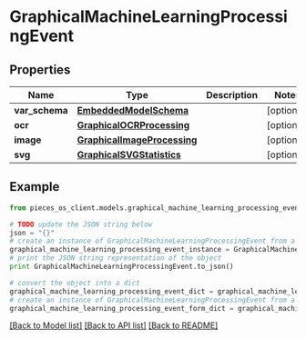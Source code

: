 # GraphicalMachineLearningProcessingEvent


## Properties

Name | Type | Description | Notes
------------ | ------------- | ------------- | -------------
**var_schema** | [**EmbeddedModelSchema**](EmbeddedModelSchema.md) |  | [optional] 
**ocr** | [**GraphicalOCRProcessing**](GraphicalOCRProcessing.md) |  | [optional] 
**image** | [**GraphicalImageProcessing**](GraphicalImageProcessing.md) |  | [optional] 
**svg** | [**GraphicalSVGStatistics**](GraphicalSVGStatistics.md) |  | [optional] 

## Example

```python
from pieces_os_client.models.graphical_machine_learning_processing_event import GraphicalMachineLearningProcessingEvent

# TODO update the JSON string below
json = "{}"
# create an instance of GraphicalMachineLearningProcessingEvent from a JSON string
graphical_machine_learning_processing_event_instance = GraphicalMachineLearningProcessingEvent.from_json(json)
# print the JSON string representation of the object
print GraphicalMachineLearningProcessingEvent.to_json()

# convert the object into a dict
graphical_machine_learning_processing_event_dict = graphical_machine_learning_processing_event_instance.to_dict()
# create an instance of GraphicalMachineLearningProcessingEvent from a dict
graphical_machine_learning_processing_event_form_dict = graphical_machine_learning_processing_event.from_dict(graphical_machine_learning_processing_event_dict)
```
[[Back to Model list]](../README.md#documentation-for-models) [[Back to API list]](../README.md#documentation-for-api-endpoints) [[Back to README]](../README.md)


